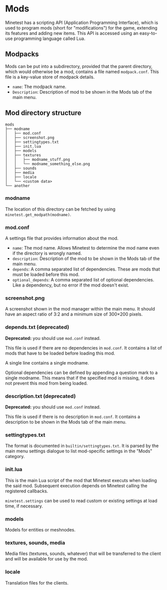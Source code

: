 # Mods
Minetest has a scripting API (Application Programming Interface), which is used to program mods (short for "modifications") for the game, extending its features and adding new items. This API is accessed using an easy-to-use programming language called Lua.

## Modpacks
Mods can be put into a subdirectory, provided that the parent directory, which would otherwise be a mod, contains a file named `modpack.conf`. This file is a key-value store of modpack details.

- `name`: The modpack name.
- `Description`: Description of mod to be shown in the Mods tab of the main menu.

## Mod directory structure
```
mods
├── modname
│   ├── mod.conf
│   ├── screenshot.png
│   ├── settingtypes.txt
│   ├── init.lua
│   ├── models
│   ├── textures
│   │   ├── modname_stuff.png
│   │   └── modname_something_else.png
│   ├── sounds
│   ├── media
│   ├── locale
│   └── <custom data>
└── another
```

### modname
The location of this directory can be fetched by using `minetest.get_modpath(modname)`.

### mod.conf
A settings file that provides information about the mod.

- `name`: The mod name. Allows Minetest to determine the mod name even if the directory is wrongly named.
- `description`: Description of the mod to be shown in the Mods tab of the main menu.
- `depends`: A comma separated list of dependencies. These are mods that must be loaded before this mod.
- `optional_depends`: A comma separated list of optional dependencies. Like a dependency, but no error if the mod doesn't exist.

### screenshot.png
A screenshot shown in the mod manager within the main menu. It should have an aspect ratio of 3:2 and a minimum size of 300×200 pixels.

### depends.txt (deprecated)
**Deprecated:** you should use `mod.conf` instead.

This file is used if there are no dependencies in `mod.conf`. It contains a list of mods that have to be loaded before loading this mod.

A single line contains a single modname.

Optional dependencies can be defined by appending a question mark to a single modname. This means that if the specified mod is missing, it does not prevent this mod from being loaded.

### description.txt (deprecated)
**Deprecated:** you should use `mod.conf` instead.

This file is used if there is no description in `mod.conf`. It contains a description to be shown in the Mods tab of the main menu.

### settingtypes.txt
The format is documented in `builtin/settingtypes.txt`. It is parsed by the main menu settings dialogue to list mod-specific settings in the "Mods" category.

### init.lua
This is the main Lua script of the mod that Minetest executs when loading the said mod. Subsequent execution depends on Minetest calling the registered callbacks.

`minetest.settings` can be used to read custom or existing settings at load time, if necessary.

### models
Models for entities or meshnodes.

### textures, sounds, media
Media files (textures, sounds, whatever) that will be transferred to the client and will be available for use by the mod.

### locale
Translation files for the clients.
